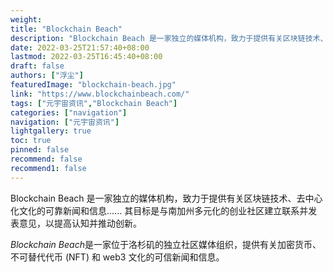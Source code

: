 ```yaml
---
weight: 
title: "Blockchain Beach"
description: "Blockchain Beach 是一家独立的媒体机构，致力于提供有关区块链技术、去中心化文化的可靠新闻和信息...... 其目标是与南加州多元化的创业社区建立联系并发表意见，以提高认知并推..."
date: 2022-03-25T21:57:40+08:00
lastmod: 2022-03-25T16:45:40+08:00
draft: false
authors: ["浮尘"]
featuredImage: "blockchain-beach.jpg"
link: "https://www.blockchainbeach.com/"
tags: ["元宇宙资讯","Blockchain Beach"]
categories: ["navigation"]
navigation: ["元宇宙资讯"]
lightgallery: true
toc: true
pinned: false
recommend: false
recommend1: false
---
```

Blockchain Beach 是一家独立的媒体机构，致力于提供有关区块链技术、去中心化文化的可靠新闻和信息...... 其目标是与南加州多元化的创业社区建立联系并发表意见，以提高认知并推动创新。

*Blockchain Beach*是一家位于洛杉矶的独立社区媒体组织，提供有关加密货币、不可替代代币 (NFT) 和 web3 文化的可信新闻和信息。